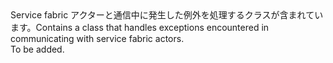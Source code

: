 <Namespace Name="Microsoft.ServiceFabric.Actors.Remoting.Client">
  <Docs>
    <summary><span data-ttu-id="1e77d-101">Service fabric アクターと通信中に発生した例外を処理するクラスが含まれています。</span><span class="sxs-lookup"><span data-stu-id="1e77d-101">Contains a class that handles exceptions encountered in communicating with service fabric actors.</span></span></summary> 
    <remarks>To be added.</remarks>
  </Docs>
</Namespace>
